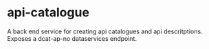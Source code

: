 # api-catalogue

A back end service for creating api catalogues and api descritptions. Exposes a dcat-ap-no dataservices endpoint.
